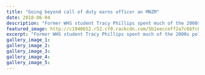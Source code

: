 ```yaml
---
title: "Going beyond call of duty earns officer an MNZM"
date: 2018-06-04
description: "Former WHS student Tracy Phillips spent much of the 2000s policing in Whanganui..."
featured_image: http://c1940652.r52.cf0.rackcdn.com/5b1eecceff2a7c6bfc0022da/Tracey-Phillps-ex-NZ-Order-of-Merit-6-June-chron.jpg
excerpt: "Former WHS student Tracy Phillips spent much of the 2000s policing in Whanganui."
gallery_image_1: 
gallery_image_2: 
gallery_image_3: 
gallery_image_4: 
gallery_image_5: 
---
```

